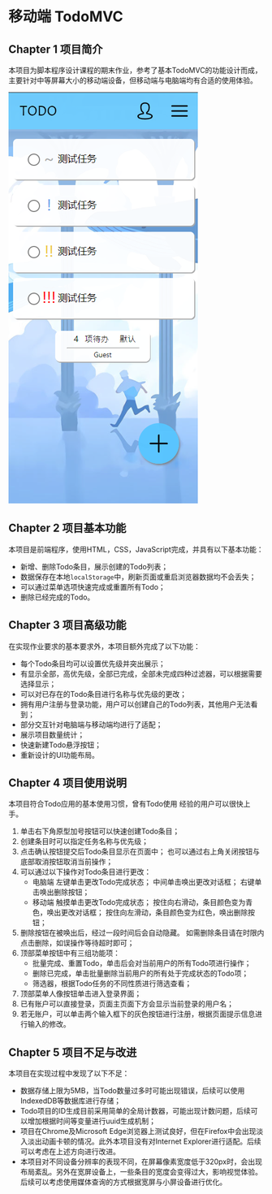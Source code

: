 # 移动端 TodoMVC





## Chapter 1 项目简介



本项目为脚本程序设计课程的期末作业，参考了基本TodoMVC的功能设计而成，主要针对中等屏幕大小的移动端设备，但移动端与电脑端均有合适的使用体验。



![](./img/screenshot.png)





## Chapter 2 项目基本功能



本项目是前端程序，使用HTML，CSS，JavaScript完成，并具有以下基本功能：

- 新增、删除Todo条目，展示创建的Todo列表；
- 数据保存在本地`localStorage`中，刷新页面或重启浏览器数据均不会丢失；
- 可以通过菜单选项快速完成或重置所有Todo；
- 删除已经完成的Todo。





## Chapter 3 项目高级功能



在实现作业要求的基本要求外，本项目额外完成了以下功能：

- 每个Todo条目均可以设置优先级并突出展示；
- 有显示全部，高优先级，全部已完成，全部未完成四种过滤器，可以根据需要选择显示；
- 可以对已存在的Todo条目进行名称与优先级的更改；
- 拥有用户注册与登录功能，用户可以创建自己的Todo列表，其他用户无法看到；
- 部分交互针对电脑端与移动端均进行了适配；
- 展示项目数量统计；
- 快速新建Todo悬浮按钮；
- 重新设计的UI功能布局。





## Chapter 4 项目使用说明



本项目符合Todo应用的基本使用习惯，曾有Todo使用 经验的用户可以很快上手。

1. 单击右下角原型加号按钮可以快速创建Todo条目；
2. 创建条目时可以指定任务名称与优先级；
3. 点击确认按钮提交后Todo条目显示在页面中；
   也可以通过右上角关闭按钮与底部取消按钮取消当前操作；
4. 可以通过以下操作对Todo条目进行更改：
   - 电脑端
     左键单击更改Todo完成状态；
     中间单击唤出更改对话框；
     右键单击唤出删除按钮；
   - 移动端
     触摸单击更改Todo完成状态；
     按住向右滑动，条目颜色变为青色，唤出更改对话框；
     按住向左滑动，条目颜色变为红色，唤出删除按钮；
5. 删除按钮在被唤出后，经过一段时间后会自动隐藏。
   如需删除条目请在时限内点击删除，如误操作等待超时即可；
6. 顶部菜单按钮中有三组功能项：
   - 批量完成、重置Todo，单击后会对当前用户的所有Todo项进行操作；
   - 删除已完成，单击批量删除当前用户的所有处于完成状态的Todo项；
   - 筛选器，根据Todo任务的不同性质进行筛选查看；
7. 顶部菜单人像按钮单击进入登录界面；
8. 已有账户可以直接登录，页面主页面下方会显示当前登录的用户名；
9. 若无账户，可以单击两个输入框下的灰色按钮进行注册，根据页面提示信息进行输入的修改。





## Chapter 5 项目不足与改进



本项目在实现过程中发现了以下不足：

- 数据存储上限为5MB，当Todo数量过多时可能出现错误，后续可以使用IndexedDB等数据库进行存储；
- Todo项目的ID生成目前采用简单的全局计数器，可能出现计数问题，后续可以增加根据时间等变量进行uuid生成机制；
- 项目在Chrome及Microsoft Edge浏览器上测试良好，但在Firefox中会出现淡入淡出动画卡顿的情况。此外本项目没有对Internet Explorer进行适配。后续可以考虑在上述方向进行改进。
- 本项目对不同设备分辨率的表现不同，在屏幕像素宽度低于320px时，会出现布局紊乱。另外在宽屏设备上，一些条目的宽度会变得过大，影响视觉体验。后续可以考虑使用媒体查询的方式根据宽屏与小屏设备进行优化。



